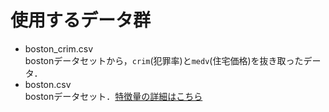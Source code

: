 # 使用するデータ群

- boston_crim.csv  
   bostonデータセットから，`crim`(犯罪率)と`medv`(住宅価格)を抜き取ったデータ．
- boston.csv  
   bostonデータセット．[特徴量の詳細はこちら](https://www.cs.toronto.edu/~delve/data/boston/bostonDetail.html)
